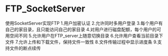 # FTP_SocketServer
使用SocketServer实现FTP
  1.用户加密认证
  2.允许同时多用户登录
  3.每个用户有自己的家目录，且只能访问自己的家目录
  4.对用户进行磁盘配额，每个用户的可用空间不同
  5.允许用户在FTP_server上随意切换目录
  6.允许用户查看当前目录下文件
  7.允许上传和下载文件，保持文件一致性
  8.文件传输过程中显示进度条
  9.支持文件的断点续传
